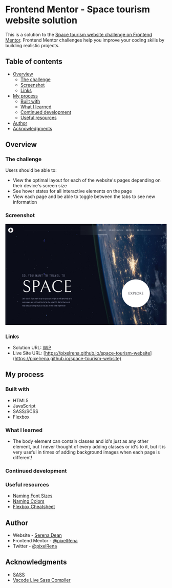 # Frontend Mentor - Space tourism website solution

This is a solution to the [Space tourism website challenge on Frontend Mentor](https://www.frontendmentor.io/challenges/space-tourism-multipage-website-gRWj1URZ3). Frontend Mentor challenges help you improve your coding skills by building realistic projects. 

## Table of contents

- [Overview](#overview)
  - [The challenge](#the-challenge)
  - [Screenshot](#screenshot)
  - [Links](#links)
- [My process](#my-process)
  - [Built with](#built-with)
  - [What I learned](#what-i-learned)
  - [Continued development](#continued-development)
  - [Useful resources](#useful-resources)
- [Author](#author)
- [Acknowledgments](#acknowledgments)

## Overview

### The challenge

Users should be able to:

- View the optimal layout for each of the website's pages depending on their device's screen size
- See hover states for all interactive elements on the page
- View each page and be able to toggle between the tabs to see new information

### Screenshot

<img src="./assets/shared/home-screenshot.png">

### Links

- Solution URL: [WIP](https://your-solution-url.com)
- Live Site URL: [https://pixelrena.github.io/space-tourism-website](https://pixelrena.github.io/space-tourism-website)

## My process

### Built with

- HTML5
- JavaScript
- SASS/SCSS
- Flexbox

### What I learned
- The body element can contain classes and id's just as any other element, but I never thought of every adding classes or id's to it, but it is very useful in times of adding background images when each page is different!

### Continued development

### Useful resources
- [Naming Font Sizes](https://css-tricks.com/the-dilemma-of-naming-font-size-variables/)
- [Naming Colors](https://css-tricks.com/what-do-you-name-color-variables/)
- [Flexbox Cheatsheet](https://darekkay.com/flexbox-cheatsheet/)

## Author

- Website - [Serena Dean](https://devserena.herokuapp.com/)
- Frontend Mentor - [@pixelRena](https://www.frontendmentor.io/profile/pixelRena)
- Twitter - [@pixelRena](https://www.twitter.com/pixelRena)

## Acknowledgments
- [SASS]()
- [Vscode Live Sass Compiler]()